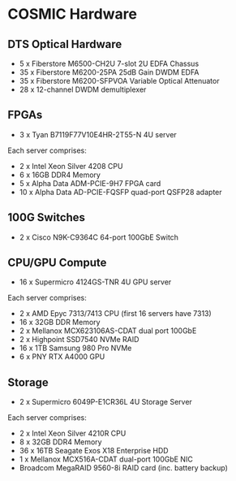 # COSMIC Hardware

## DTS Optical Hardware

- 5 x Fiberstore M6500-CH2U 7-slot 2U EDFA Chassus 
- 35 x Fiberstore M6200-25PA 25dB Gain DWDM EDFA
- 35 x Fiberstore M6200-SFPVOA Variable Optical Attenuator
- 28 x 12-channel DWDM demultiplexer

## FPGAs

- 3 x Tyan B7119F77V10E4HR-2T55-N 4U server

Each server comprises:

- 2 x Intel Xeon Silver 4208 CPU
- 6 x 16GB DDR4 Memory
- 5 x Alpha Data ADM-PCIE-9H7 FPGA card
- 10 x Alpha Data AD-PCIE-FQSFP quad-port QSFP28 adapter

## 100G Switches

- 2 x Cisco N9K-C9364C 64-port 100GbE Switch

## CPU/GPU Compute

- 16 x Supermicro 4124GS-TNR 4U GPU server

Each server comprises:

- 2 x AMD Epyc 7313/7413 CPU (first 16 servers have 7313)
- 16 x 32GB DDR Memory
- 2 x Mellanox MCX623106AS-CDAT dual port 100GbE
- 2 x Highpoint SSD7540 NVMe RAID
- 16 x 1TB Samsung 980 Pro NVMe
- 6 x PNY RTX A4000 GPU

## Storage

- 2 x Supermicro 6049P-E1CR36L 4U Storage Server

Each server comprises:

- 2 x Intel Xeon Silver 4210R CPU
- 8 x 32GB DDR4 Memory
- 36 x 16TB Seagate Exos X18 Enterprise HDD
- 1 x Mellanox MCX516A-CDAT dual-port 100GbE NIC
- Broadcom MegaRAID 9560-8i RAID card (inc. battery backup)
